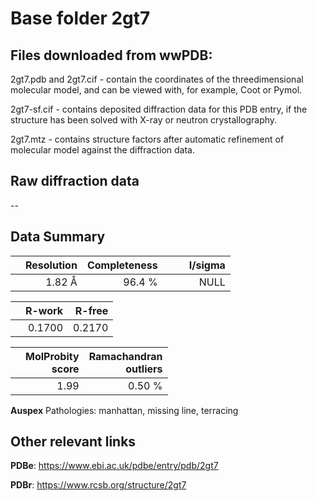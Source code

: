# Base folder 2gt7

## Files downloaded from wwPDB:

2gt7.pdb and 2gt7.cif - contain the coordinates of the threedimensional molecular model, and can be viewed with, for example, Coot or Pymol.

2gt7-sf.cif - contains deposited diffraction data for this PDB entry, if the structure has been solved with X-ray or neutron crystallography.

2gt7.mtz - contains structure factors after automatic refinement of molecular model against the diffraction data.

## Raw diffraction data

--<br> 

## Data Summary
|   | Resolution | Completeness| I/sigma |
|---|-------------:|----------------:|--------------:|
|   |1.82 Å|96.4  %|<img width=50/>NULL |

|   | **R-work**| **R-free**   
|---|-------------:|----------------:|           
||0.1700|0.2170|

|   |**MolProbity<br>score**| **Ramachandran<br>outliers** 
|---|-------------:|----------------:|
||1.99|0.50 %|

**Auspex** Pathologies: manhattan, missing line, terracing

 

## Other relevant links 
**PDBe**:  https://www.ebi.ac.uk/pdbe/entry/pdb/2gt7
 
**PDBr**: https://www.rcsb.org/structure/2gt7 

